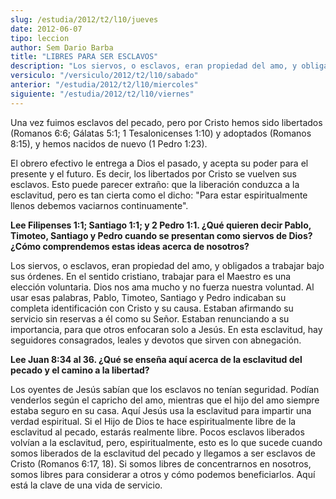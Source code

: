 ```yaml
---
slug: /estudia/2012/t2/l10/jueves
date: 2012-06-07
tipo: leccion
author: Sem Dario Barba
title: "LIBRES PARA SER ESCLAVOS"
description: "Los siervos, o esclavos, eran propiedad del amo, y obligados a trabajar bajo sus órdenes. En el sentido cristiano, trabajar para el Maestro es una elección voluntaria. Dios nos ama mucho y no fuerza nuestra voluntad. Al usar esas palabras, Pablo, Timoteo, Santiago y Pedro indicaban su completa identificación con Cristo y su causa."
versiculo: "/versiculo/2012/t2/l10/sabado"
anterior: "/estudia/2012/t2/l10/miercoles"
siguiente: "/estudia/2012/t2/l10/viernes"
---
```


Una vez fuimos esclavos del pecado, pero por Cristo hemos sido libertados (Romanos 6:6; Gálatas 5:1; 1 Tesalonicenses 1:10) y adoptados (Romanos 8:15), y hemos nacidos de nuevo (1 Pedro 1:23).

El obrero efectivo le entrega a Dios el pasado, y acepta su poder para el presente y el futuro. Es decir, los libertados por Cristo se vuelven sus esclavos. Esto puede parecer extraño: que la liberación conduzca a la esclavitud, pero es tan cierta como el dicho: "Para estar espiritualmente llenos debemos vaciarnos continuamente".

**Lee Filipenses 1:1; Santiago 1:1; y 2 Pedro 1:1. ¿Qué quieren decir Pablo, Timoteo, Santiago y Pedro cuando se presentan como siervos de Dios? ¿Cómo comprendemos estas ideas acerca de nosotros?**

Los siervos, o esclavos, eran propiedad del amo, y obligados a trabajar bajo sus órdenes. En el sentido cristiano, trabajar para el Maestro es una elección voluntaria. Dios nos ama mucho y no fuerza nuestra voluntad. Al usar esas palabras, Pablo, Timoteo, Santiago y Pedro indicaban su completa identificación con Cristo y su causa. Estaban afirmando su servicio sin reservas a él como su Señor. Estaban renunciando a su importancia, para que otros enfocaran solo a Jesús. En esta esclavitud, hay seguidores consagrados, leales y devotos que sirven con abnegación.

**Lee Juan 8:34 al 36. ¿Qué se enseña aquí acerca de la esclavitud del pecado y el camino a la libertad?**

Los oyentes de Jesús sabían que los esclavos no tenían seguridad. Podían venderlos según el capricho del amo, mientras que el hijo del amo siempre estaba seguro en su casa. Aquí Jesús usa la esclavitud para impartir una verdad espiritual. Si el Hijo de Dios te hace espiritualmente libre de la esclavitud al pecado, estarás realmente libre. Pocos esclavos liberados volvían a la esclavitud, pero, espiritualmente, esto es lo que sucede cuando somos liberados de la esclavitud del pecado y llegamos a ser esclavos de Cristo (Romanos 6:17, 18). Si somos libres de concentrarnos en nosotros, somos libres para considerar a otros y cómo podemos beneficiarlos. Aquí está la clave de una vida de servicio.
